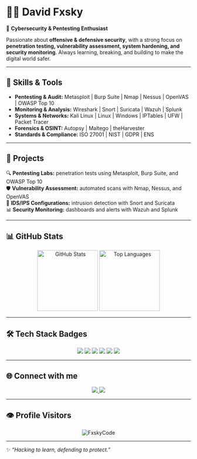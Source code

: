 # 👨‍💻 David Fxsky  

🔐 **Cybersecurity & Pentesting Enthusiast**  

Passionate about **offensive & defensive security**, with a strong focus on **penetration testing, vulnerability assessment, system hardening, and security monitoring**. Always learning, breaking, and building to make the digital world safer.  

---

## 🚀 Skills & Tools  

- **Pentesting & Audit:** Metasploit | Burp Suite | Nmap | Nessus | OpenVAS | OWASP Top 10  
- **Monitoring & Analysis:** Wireshark | Snort | Suricata | Wazuh | Splunk  
- **Systems & Networks:** Kali Linux | Linux | Windows | IPTables | UFW | Packet Tracer  
- **Forensics & OSINT:** Autopsy | Maltego | theHarvester  
- **Standards & Compliance:** ISO 27001 | NIST | GDPR | ENS  

---

## 📂 Projects  

🔍 **Pentesting Labs:** penetration tests using Metasploit, Burp Suite, and OWASP Top 10  
🛡️ **Vulnerability Assessment:** automated scans with Nmap, Nessus, and OpenVAS  
📡 **IDS/IPS Configurations:** intrusion detection with Snort and Suricata  
📊 **Security Monitoring:** dashboards and alerts with Wazuh and Splunk  

---

## 📊 GitHub Stats  

<p align="center">
  <img src="https://github-readme-stats.vercel.app/api?username=FxskyCode&show_icons=true&theme=radical" alt="GitHub Stats" height="165"/>
  <img src="https://github-readme-stats.vercel.app/api/top-langs/?username=FxskyCode&layout=compact&theme=radical" alt="Top Languages" height="165"/>
</p>

---

## 🛠️ Tech Stack Badges  

<p align="center">
  <img src="https://img.shields.io/badge/Linux-FCC624?style=for-the-badge&logo=linux&logoColor=black"/>
  <img src="https://img.shields.io/badge/Kali%20Linux-268BEE?style=for-the-badge&logo=kalilinux&logoColor=white"/>
  <img src="https://img.shields.io/badge/Metasploit-000000?style=for-the-badge&logo=metasploit&logoColor=white"/>
  <img src="https://img.shields.io/badge/Wireshark-1679A7?style=for-the-badge&logo=wireshark&logoColor=white"/>
  <img src="https://img.shields.io/badge/Splunk-000000?style=for-the-badge&logo=splunk&logoColor=white"/>
  <img src="https://img.shields.io/badge/Burp%20Suite-FF6633?style=for-the-badge&logo=burpsuite&logoColor=white"/>
</p>

---

## 🌐 Connect with me  

<p align="center">
  <a href="https://github.com/FxskyCode" target="_blank">
    <img src="https://img.shields.io/badge/GitHub-181717?style=for-the-badge&logo=github&logoColor=white"/>
  </a>
  <a href="https://www.linkedin.com/in/david-ros-bb9b31252/" target="_blank">
    <img src="https://img.shields.io/badge/LinkedIn-0A66C2?style=for-the-badge&logo=linkedin&logoColor=white"/>
  </a>
</p>

---

## 👁️ Profile Visitors  

<p align="center">
  <img src="https://komarev.com/ghpvc/?username=FxskyCode&label=Profile%20Views&color=0e75b6&style=flat" alt="FxskyCode" />
</p>

---

✨ *“Hacking to learn, defending to protect.”*  
 
